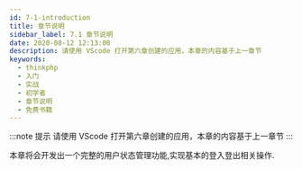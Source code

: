 ```yaml
---
id: 7-1-introduction
title: 章节说明
sidebar_label: 7.1 章节说明
date: 2020-08-12 12:13:00
description: 请使用 VScode 打开第六章创建的应用，本章的内容基于上一章节
keywords:
  - thinkphp
  - 入门
  - 实战
  - 初学者
  - 章节说明
  - 免费书籍
---
```


:::note 提示
请使用 VScode 打开第六章创建的应用，本章的内容基于上一章节
:::

本章将会开发出一个完整的用户状态管理功能,实现基本的登入登出相关操作.